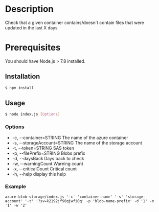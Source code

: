 # Description
Check that a given container contains/doesn't contain files that were updated in the last X days

# Prerequisites
You  should have Node.js > 7.8 installed.

## Installation
```sh
$ npm install
```

## Usage
 ```sh
$ node index.js [Options]
```

### Options
- -c, --container=STRING  The name of the azure container
- -s, --storageAccount=STRING   The name of the storage account
- -t, --token=STRING  SAS token
- -p, --filePrefix=STRING   Blobs prefix
- -d, --daysBack      Days back to check
- -w, --warningCount    Warning count
- -x, --criticalCount  Critical count
- -h, --help               display this help           

### Example
```
azure-blob-storage/index.js '-c' 'container-name' '-s' 'storage-account' '-t' '?sv=k2192jf90qjwfi0q' -p 'blob-name-prefix' -d '1' -x '1' -w '2'
```
